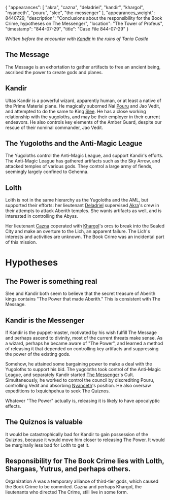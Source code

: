 {
    "appearances": [
        "akra",
        "cazna",
        "deladriel",
        "kandir",
        "khargol",
        "nyanceth",
        "pouru",
        "slee",
        "the-messenger"
    ],
    "appearances_weight": 8440729,
    "description": "Conclusions about the responsibility for the Book Crime, hypotheses on The Messenger",
    "location": "The Tower of Profeus",
    "timestamp": "844-07-29",
    "title": "Case File 844-07-29"
}

*Written before the encounter with [Kandir](/characters/kandir/) in the ruins of Tania Castle*

## The Message

The Message is an exhortation to gather artifacts to free an ancient being, ascribed the power to create gods and planes.

## Kandir

Ultas Kandir is a powerful wizard, apparently human, or at least a native of the Prime Material plane. He magically suborned Nai [Pouru](/characters/pouru/) and Jao Vedit, and attempted to do the same to King [Slee](/characters/slee/). He has a close working relationship with the yugoloths, and may be their employer in their current endeavors. He also controls key elements of the Amber Guard, despite our rescue of their nominal commander, Jao Vedit.

## The Yugoloths and the Anti-Magic League

The Yugoloths control the Anti-Magic League, and support Kandir's efforts. The Anti-Magic League has gathered artifacts such as the Sky Arrow, and attacked temples of various gods. They control a large army of fiends, seemingly largely confined to Gehenna.

## Lolth

Lolth is not in the same hierarchy as the Yugoloths and the AML, but supported their efforts: her lieutenant [Deladriel](/characters/deladriel/) supervised [Akra](/characters/akra/)'s crew in their attempts to attack Aberith temples. She wants artifacts as well, and is interested in controlling the Abyss.

Her lieutenant [Cazna](/characters/cazna/) coperated with [Khargol](/characters/khargol/)'s orcs to break into the Sealed City and make an overture to the Lich, an apparent failure. The Lich's interests and activities are unknown. The Book Crime was an incidental part of this mission.

# Hypotheses

## The Power is something real

Slee and Kandir both seem to believe that the secret treasure of Aberith kings contains "The Power that made Aberith." This is consistent with The Message.

## Kandir is the Messenger

If Kandir is the puppet-master, motivated by his wish fulfill The Message and perhaps ascend to divinity, most of the current threats make sense. As a wizard, perhaps he became aware of "The Power", and learned a method of releasing it that depended on controlling key artifacts and suppressing the power of the existing gods.

Somehow, he attained some bargaining power to make a deal with the Yugoloths to support his bid. The yugoloths took control of the Anti-Magic League, and separately Kandir started [The Messenger](/characters/the-messenger/)'s Cult. Simultaneously, he worked to control the council by discrediting Pouru, controlling Vedit and absorbing [Nyanceth](/characters/nyanceth/)'s position. He also oversaw expeditions to Ixquichpehua to seek The Quiznos.

Whatever "The Power" actually is, releasing it is likely to have apocalyptic effects.

## The Quiznos is valuable

It would be catastrophically bad for Kandir to gain possession of the Quiznos, because it would move him closer to releasing The Power. It would be marginally less bad for Lolth to get it.

## Responsibility for The Book Crime lies with Lolth, Shargaas, Yutrus, and perhaps others.

Organization A was a temporary alliance of third-tier gods, which caused the Book Crime to be commited. Cazna and perhaps Khargol, the lieutenants who directed The Crime, still live in some form.
